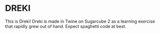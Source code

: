 # DREKI

This is Dreki! Dreki is made in Twine on Sugarcube 2 as a learning exercise that rapidly grew out of hand. Expect spaghetti code at best.
